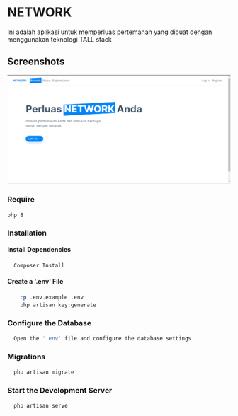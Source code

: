 # NETWORK

Ini adalah aplikasi untuk memperluas pertemanan yang dibuat dengan menggunakan teknologi TALL stack

## Screenshots

![App Screenshot](./project-screenshot/Screenshot_3.png)

### Require
    php 8
### Installation

#### Install Dependencies

```bash
  Composer Install
```

#### Create a '.env' File

```bash
    cp .env.example .env
    php artisan key:generate
```

### Configure the Database

```bash
  Open the '.env' file and configure the database settings
```

### Migrations

```bash
  php artisan migrate
```

### Start the Development Server

```bash
  php artisan serve
```
